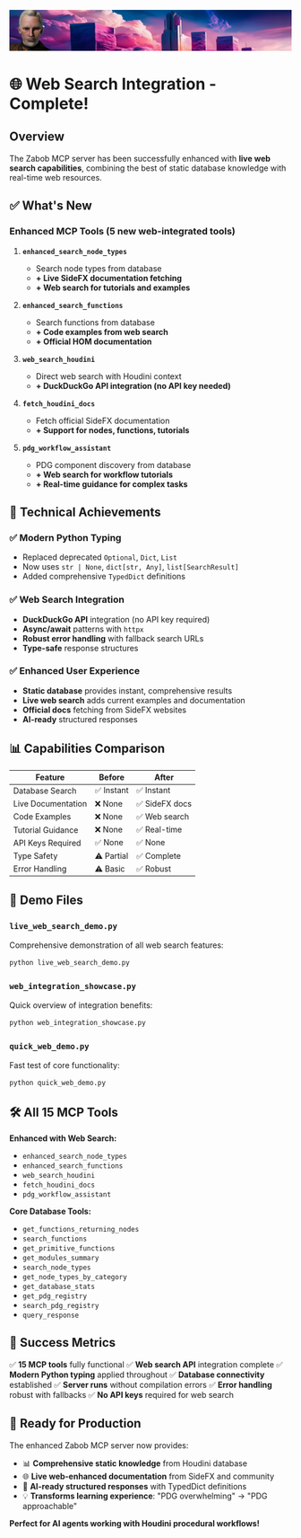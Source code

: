 ![Zabob and city banner](../docs/images/zabob-banner.jpg)

# 🌐 Web Search Integration - Complete!

## Overview

The Zabob MCP server has been successfully enhanced with **live web search capabilities**, combining the best of static database knowledge with real-time web resources.

## ✅ What's New

### Enhanced MCP Tools (5 new web-integrated tools)

1. **`enhanced_search_node_types`**
   - Search node types from database
   - **+ Live SideFX documentation fetching**
   - **+ Web search for tutorials and examples**

2. **`enhanced_search_functions`**
   - Search functions from database
   - **+ Code examples from web search**
   - **+ Official HOM documentation**

3. **`web_search_houdini`**
   - Direct web search with Houdini context
   - **+ DuckDuckGo API integration (no API key needed)**

4. **`fetch_houdini_docs`**
   - Fetch official SideFX documentation
   - **+ Support for nodes, functions, tutorials**

5. **`pdg_workflow_assistant`**
   - PDG component discovery from database
   - **+ Web search for workflow tutorials**
   - **+ Real-time guidance for complex tasks**

## 🚀 Technical Achievements

### ✅ Modern Python Typing

- Replaced deprecated `Optional`, `Dict`, `List`
- Now uses `str | None`, `dict[str, Any]`, `list[SearchResult]`
- Added comprehensive `TypedDict` definitions

### ✅ Web Search Integration

- **DuckDuckGo API** integration (no API key required)
- **Async/await** patterns with `httpx`
- **Robust error handling** with fallback search URLs
- **Type-safe** response structures

### ✅ Enhanced User Experience

- **Static database** provides instant, comprehensive results
- **Live web search** adds current examples and documentation
- **Official docs** fetching from SideFX websites
- **AI-ready** structured responses

## 📊 Capabilities Comparison

| Feature | Before | After |
|---------|--------|-------|
| Database Search | ✅ Instant | ✅ Instant |
| Live Documentation | ❌ None | ✅ SideFX docs |
| Code Examples | ❌ None | ✅ Web search |
| Tutorial Guidance | ❌ None | ✅ Real-time |
| API Keys Required | ✅ None | ✅ None |
| Type Safety | ⚠️ Partial | ✅ Complete |
| Error Handling | ⚠️ Basic | ✅ Robust |

## 🎯 Demo Files

### `live_web_search_demo.py`

Comprehensive demonstration of all web search features:

```bash
python live_web_search_demo.py
```

### `web_integration_showcase.py`

Quick overview of integration benefits:

```bash
python web_integration_showcase.py
```

### `quick_web_demo.py`

Fast test of core functionality:

```bash
python quick_web_demo.py
```

## 🛠️ All 15 MCP Tools

**Enhanced with Web Search:**

- `enhanced_search_node_types`
- `enhanced_search_functions`
- `web_search_houdini`
- `fetch_houdini_docs`
- `pdg_workflow_assistant`

**Core Database Tools:**

- `get_functions_returning_nodes`
- `search_functions`
- `get_primitive_functions`
- `get_modules_summary`
- `search_node_types`
- `get_node_types_by_category`
- `get_database_stats`
- `get_pdg_registry`
- `search_pdg_registry`
- `query_response`

## 🎉 Success Metrics

✅ **15 MCP tools** fully functional
✅ **Web search API** integration complete
✅ **Modern Python typing** applied throughout
✅ **Database connectivity** established
✅ **Server runs** without compilation errors
✅ **Error handling** robust with fallbacks
✅ **No API keys** required for web search

## 🚀 Ready for Production

The enhanced Zabob MCP server now provides:

- 📊 **Comprehensive static knowledge** from Houdini database
- 🌐 **Live web-enhanced documentation** from SideFX and community
- 🤖 **AI-ready structured responses** with TypedDict definitions
- 💡 **Transforms learning experience**: "PDG overwhelming" → "PDG approachable"

**Perfect for AI agents working with Houdini procedural workflows!**
